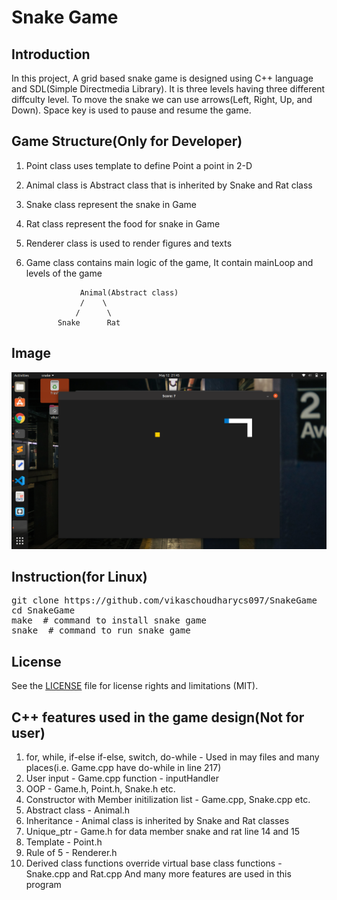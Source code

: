 # Snake Game
## Introduction
In this project, A grid based snake game is designed using C++ language and SDL(Simple Directmedia Library). It is three levels having three different diffculty level. To move the snake we can use arrows(Left, Right, Up, and Down). Space key is used to pause and resume the game.

## Game Structure(Only for Developer)
1. Point class uses template to define Point a point in 2-D
2. Animal class is Abstract class that is inherited by Snake and Rat class
3. Snake class represent the snake in Game
4. Rat class represent the food for snake in Game
5. Renderer class is used to render figures and texts
6. Game class contains main logic of the game, It contain mainLoop and levels of the game

                   Animal(Abstract class)
                   /    \
                  /      \
              Snake      Rat
              
 ## Image
![](images/im3.png)

## Instruction(for Linux)
<pre>
git clone https://github.com/vikaschoudharycs097/SnakeGame
cd SnakeGame
make  # command to install snake game
snake  # command to run snake game
</pre>

## License
See the [LICENSE](LICENSE) file for license rights and limitations (MIT).

## C++ features used in the game design(Not for user)
1. for, while, if-else if-else, switch, do-while - Used in may files and many places(i.e. Game.cpp have do-while in line 217)
2. User input - Game.cpp function - inputHandler
3. OOP - Game.h, Point.h, Snake.h etc.
4. Constructor with Member initilization list - Game.cpp, Snake.cpp etc.
5. Abstract class - Animal.h
6. Inheritance - Animal class is inherited by Snake and Rat classes
7. Unique_ptr - Game.h for data member snake and rat line 14 and 15
8. Template - Point.h
9. Rule of 5 - Renderer.h
10. Derived class functions override virtual base class functions - Snake.cpp and Rat.cpp
And many more features are used in this program
